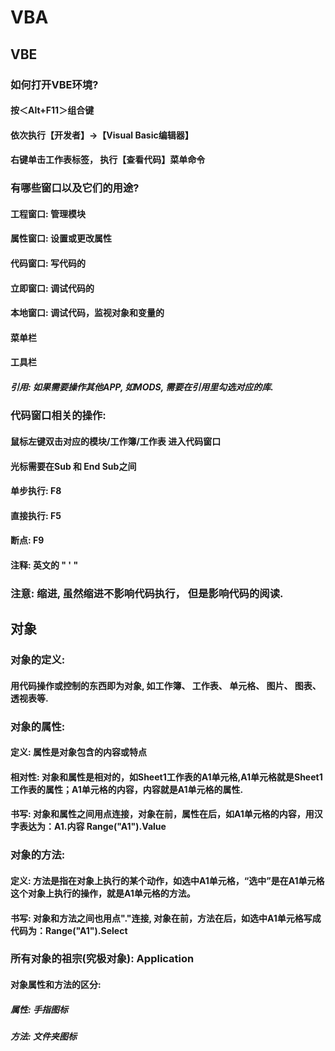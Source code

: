 # VBA
## VBE

### 如何打开VBE环境?

#### 按＜Alt+F11＞组合键
#### 依次执行【开发者】→【Visual Basic编辑器】
#### 右键单击工作表标签， 执行【查看代码】菜单命令

### 有哪些窗口以及它们的用途?

#### 工程窗口: 管理模块
#### 属性窗口: 设置或更改属性
#### 代码窗口: 写代码的
#### 立即窗口: 调试代码的
#### 本地窗口: 调试代码，监视对象和变量的
#### 菜单栏
#### 工具栏
##### 引用: 如果需要操作其他APP, 如MODS, 需要在引用里勾选对应的库.

### 代码窗口相关的操作:

#### 鼠标左键双击对应的模块/工作簿/工作表 进入代码窗口
#### 光标需要在Sub 和 End Sub之间
#### 单步执行: F8
#### 直接执行: F5
#### 断点: F9
#### 注释: 英文的 " ' "


### 注意: **缩进**, 虽然缩进不影响代码执行， 但是影响代码的阅读.



## 对象
### 对象的定义: 
#### 用代码操作或控制的东西即为对象, 如工作簿、 工作表、 单元格、 图片、 图表、 透视表等.


### 对象的属性: 
#### 定义: 属性是对象包含的内容或特点
#### 相对性: 对象和属性是相对的，如Sheet1工作表的A1单元格,A1单元格就是Sheet1工作表的属性；A1单元格的内容，内容就是A1单元格的属性.
#### 书写: 对象和属性之间用点连接，对象在前，属性在后，如A1单元格的内容，用汉字表达为：A1.内容 Range("A1").Value



### 对象的方法:
#### 定义: 方法是指在对象上执行的某个动作，如选中A1单元格，​“选中”是在A1单元格这个对象上执行的操作，就是A1单元格的方法。
#### 书写: 对象和方法之间也用点"."连接, 对象在前，方法在后，如选中A1单元格写成代码为：Range("A1").Select

### 所有对象的祖宗(究极对象): Application
#### 对象属性和方法的区分: 
##### 属性: 手指图标
##### 方法: 文件夹图标